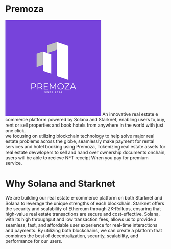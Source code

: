 # Premoza

<img src="1.png" width="300px" length="300px">
An innovative real estate e commerce platform powered by Solana and Starknet, enabling users to,buy, rent or sell properties and book hotels from anywhere in the world with just one click.
<br>
we focusing on utilizing blockchain technology to help solve major real estate problems across the globe, seamlessly make payment for rental services and hotel booking using Premoza, Tokenizing real estate assets for real estate devwlopers to sell and hand over ownership documents onchain, users will be able to recieve NFT receipt When you pay for premium service.


# Why Solana and Starknet

We are building our real estate e-commerce platform on both Starknet and Solana to leverage the unique strengths of each blockchain. Starknet offers the security and scalability of Ethereum through ZK-Rollups, ensuring that high-value real estate transactions are secure and cost-effective. Solana, with its high throughput and low transaction fees, allows us to provide a seamless, fast, and affordable user experience for real-time interactions and payments. By utilizing both blockchains, we can create a platform that combines the best of decentralization, security, scalability, and performance for our users.


